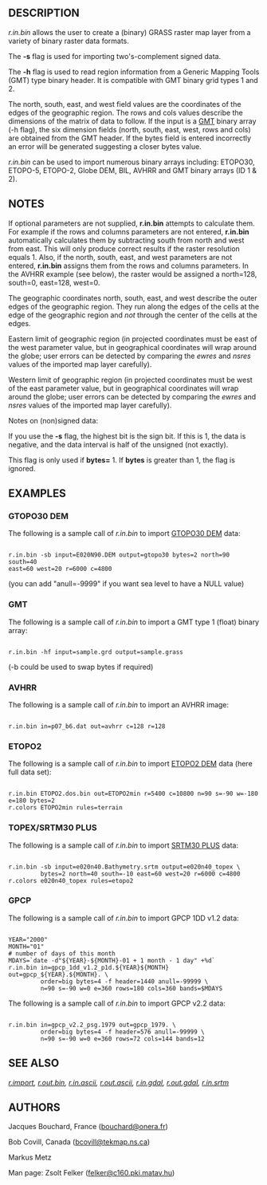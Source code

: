 
## DESCRIPTION

*r.in.bin* allows the user to create a (binary) GRASS raster map layer
from a variety of binary raster data formats.

The  **-s** flag is used for importing two's-complement signed data.

The  **-h** flag is used to read region information from a Generic
Mapping Tools (GMT) type binary header. It is compatible with GMT binary
grid types 1 and 2.

The north, south, east, and west field values are the coordinates of the
edges of the geographic region. The rows and cols values describe the dimensions
of the matrix of data to follow. If the input is a
[GMT](https://www.generic-mapping-tools.org/) binary array
(-h flag), the six dimension fields (north, south, east, west, rows and cols)
are obtained from the GMT header. If the bytes field is entered incorrectly an
error will be generated suggesting a closer bytes value.

*r.in.bin* can be used to import numerous binary arrays including:
ETOPO30, ETOPO-5, ETOPO-2, Globe DEM, BIL, AVHRR and GMT binary arrays
(ID 1 & 2).

## NOTES

If optional parameters are not supplied, **r.in.bin** attempts
to calculate them. For example if the rows and columns parameters are
not entered, **r.in.bin** automatically calculates them by subtracting
south from north and west from east. This will only produce correct
results if the raster resolution equals 1. Also, if the north, south,
east, and west parameters are not entered, **r.in.bin** assigns
them from the rows and columns parameters. In the AVHRR example (see below),
the raster would be assigned a north=128, south=0, east=128, west=0.

The geographic coordinates north, south, east, and west
describe the outer edges of the geographic region. They run along the edges of
the cells at the edge of the geographic region and *not* through the
center of the cells at the edges.

Eastern limit of geographic region (in projected coordinates must be east
of the west parameter value, but in geographical coordinates will wrap
around the globe; user errors can be detected by comparing the *ewres* and
*nsres* values of the imported map layer carefully).

Western limit of geographic region (in projected coordinates must be west
of the east parameter value, but in geographical coordinates will wrap
around the globe; user errors can be detected by comparing the *ewres* and
*nsres* values of the imported map layer carefully).

Notes on (non)signed data:

If you use the **-s** flag, the highest bit is the
sign bit. If this is 1, the data is negative, and the data interval is half of
the unsigned (not exactly).

This flag is only used if **bytes=** 1. If **bytes** is greater
than 1, the flag is ignored.

## EXAMPLES

### GTOPO30 DEM

The following is a sample call of *r.in.bin* to import
[GTOPO30 DEM](http://edcdaac.usgs.gov/gtopo30/gtopo30.asp)
data:

```

r.in.bin -sb input=E020N90.DEM output=gtopo30 bytes=2 north=90 south=40
east=60 west=20 r=6000 c=4800

```

(you can add "anull=-9999" if you want sea level to have a NULL value)

### GMT

The following is a sample call of *r.in.bin* to import a GMT
type 1 (float) binary array:

```

r.in.bin -hf input=sample.grd output=sample.grass

```

(-b could be used to swap bytes if required)

### AVHRR

The following is a sample call of *r.in.bin* to import an AVHRR image:

```

r.in.bin in=p07_b6.dat out=avhrr c=128 r=128

```

### ETOPO2

The following is a sample call of *r.in.bin* to import
[ETOPO2 DEM](http://www.ngdc.noaa.gov/mgg/image/2minrelief.html) data (here full data set):

```

r.in.bin ETOPO2.dos.bin out=ETOPO2min r=5400 c=10800 n=90 s=-90 w=-180 e=180 bytes=2
r.colors ETOPO2min rules=terrain

```

### TOPEX/SRTM30 PLUS

The following is a sample call of *r.in.bin* to import
[SRTM30 PLUS](http://topex.ucsd.edu/WWW_html/srtm30_plus.html) data:

```

r.in.bin -sb input=e020n40.Bathymetry.srtm output=e020n40_topex \
         bytes=2 north=40 south=-10 east=60 west=20 r=6000 c=4800
r.colors e020n40_topex rules=etopo2

```

### GPCP

The following is a sample call of *r.in.bin* to import GPCP 1DD v1.2 data:

```

YEAR="2000"
MONTH="01"
# number of days of this month
MDAYS=`date -d"${YEAR}-${MONTH}-01 + 1 month - 1 day" +%d`
r.in.bin in=gpcp_1dd_v1.2_p1d.${YEAR}${MONTH} out=gpcp_${YEAR}.${MONTH}. \
         order=big bytes=4 -f header=1440 anull=-99999 \
         n=90 s=-90 w=0 e=360 rows=180 cols=360 bands=$MDAYS

```

The following is a sample call of *r.in.bin* to import GPCP v2.2 data:

```

r.in.bin in=gpcp_v2.2_psg.1979 out=gpcp_1979. \
         order=big bytes=4 -f header=576 anull=-99999 \
         n=90 s=-90 w=0 e=360 rows=72 cols=144 bands=12

```

## SEE ALSO

*[r.import](r.import.html),
[r.out.bin](r.out.bin.html),
[r.in.ascii](r.in.ascii.html),
[r.out.ascii](r.out.ascii.html),
[r.in.gdal](r.in.gdal.html),
[r.out.gdal](r.out.gdal.html),
[r.in.srtm](r.in.srtm.html)*

## AUTHORS

Jacques Bouchard, France (<bouchard@onera.fr>)

Bob Covill, Canada (<bcovill@tekmap.ns.ca>)

Markus Metz

Man page: Zsolt Felker (<felker@c160.pki.matav.hu>)
